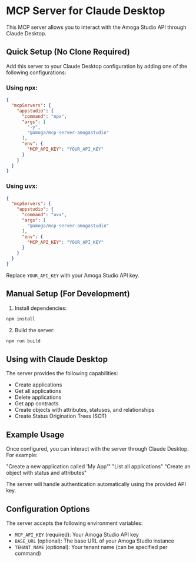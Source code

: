# MCP Server for Claude Desktop

This MCP server allows you to interact with the Amoga Studio API through Claude Desktop.

## Quick Setup (No Clone Required)

Add this server to your Claude Desktop configuration by adding one of the following configurations:

### Using npx:

```json
{
  "mcpServers": {
    "appstudio": {
      "command": "npx",
      "args": [
        "-y",
        "@amoga/mcp-server-amogastudio"
      ],
      "env": {
        "MCP_API_KEY": "YOUR_API_KEY"
      }
    }
  }
}
```

### Using uvx:

```json
{
  "mcpServers": {
    "appstudio": {
      "command": "uvx",
      "args": [
        "@amoga/mcp-server-amogastudio"
      ],
      "env": {
        "MCP_API_KEY": "YOUR_API_KEY"
      }
    }
  }
}
```

Replace `YOUR_API_KEY` with your Amoga Studio API key.

## Manual Setup (For Development)

1. Install dependencies:
```bash
npm install
```

2. Build the server:
```bash
npm run build
```

## Using with Claude Desktop

The server provides the following capabilities:

- Create applications
- Get all applications
- Delete applications
- Get app contracts
- Create objects with attributes, statuses, and relationships
- Create Status Origination Trees (SOT)

## Example Usage

Once configured, you can interact with the server through Claude Desktop. For example:

"Create a new application called 'My App'"
"List all applications"
"Create an object with status and attributes"

The server will handle authentication automatically using the provided API key.

## Configuration Options

The server accepts the following environment variables:

- `MCP_API_KEY` (required): Your Amoga Studio API key
- `BASE_URL` (optional): The base URL of your Amoga Studio instance
- `TENANT_NAME` (optional): Your tenant name (can be specified per command)